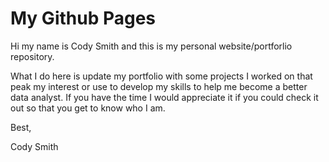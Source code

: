 # My Github Pages

Hi my name is Cody Smith and this is my personal website/portforlio repository.

What I do here is update my portfolio with some projects I worked on that peak my interest or 
use to develop my skills to help me become a better data analyst. If you have the time I would 
appreciate it if you could check it out so that you get to know who I am.

Best,

Cody Smith
